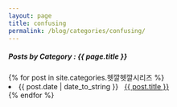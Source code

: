 ```yaml
---
layout: page
title: confusing
permalink: /blog/categories/confusing/
---
```


<h5> Posts by Category : {{ page.title }} </h5>

<div class="card">
{% for post in site.categories.헷깔헷깔시리즈 %}
 <li class="category-posts"><span>{{ post.date | date_to_string }}</span> &nbsp; <a href="{{ post.url }}">{{ post.title }}</a></li>
{% endfor %}
</div>